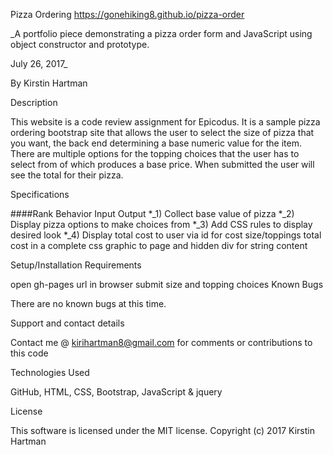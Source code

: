 Pizza Ordering https://gonehiking8.github.io/pizza-order

_A portfolio piece demonstrating a pizza order form and JavaScript using object constructor and prototype.

July 26, 2017_

By Kirstin Hartman

Description

This website is a code review assignment for Epicodus. It is a sample pizza ordering bootstrap site that allows the user to select the size of pizza that you want, the back end determining a base numeric value for the item. There are multiple options for the topping choices that the user has to select from of which produces a base price. When submitted the user will see the total for their pizza.

Specifications

####Rank Behavior Input Output *_1) Collect base value of pizza *_2) Display pizza options to make choices from *_3) Add CSS rules to display desired look *_4) Display total cost to user via id for cost size/toppings total cost in a complete css graphic to page and hidden div for string content

Setup/Installation Requirements

open gh-pages url in browser
submit size and topping choices
Known Bugs

There are no known bugs at this time.

Support and contact details

Contact me @ kirihartman8@gmail.com for comments or contributions to this code

Technologies Used

GitHub, HTML, CSS, Bootstrap, JavaScript & jquery

License

This software is licensed under the MIT license. Copyright (c) 2017 Kirstin Hartman
